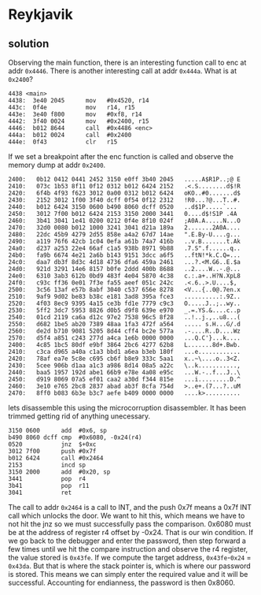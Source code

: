 # Reykjavik

## solution

Observing the main function, there is an interesting function call to enc at addr `0x4446`. There is another interesting call at addr `0x444a`. What is at `0x2400`?


```
4438 <main>
4438:  3e40 2045      mov	#0x4520, r14
443c:  0f4e           mov	r14, r15
443e:  3e40 f800      mov	#0xf8, r14
4442:  3f40 0024      mov	#0x2400, r15
4446:  b012 8644      call	#0x4486 <enc>
444a:  b012 0024      call	#0x2400
444e:  0f43           clr	r15
```


If we set a breakpoint after the enc function is called and observe the memory dump at addr `0x2400`.


```
2400:   0b12 0412 0441 2452 3150 e0ff 3b40 2045   .....A$R1P..;@ E
2410:   073c 1b53 8f11 0f12 0312 b012 6424 2152   .<.S........d$!R
2420:   6f4b 4f93 f623 3012 0a00 0312 b012 6424   oKO..#0.......d$
2430:   2152 3012 1f00 3f40 dcff 0f54 0f12 2312   !R0...?@...T..#.
2440:   b012 6424 3150 0600 b490 8060 dcff 0520   ..d$1P.....`... 
2450:   3012 7f00 b012 6424 2153 3150 2000 3441   0....d$!S1P .4A
2460:   3b41 3041 1e41 0200 0212 0f4e 8f10 024f   ;A0A.A.....N...O
2470:   32d0 0080 b012 1000 3241 3041 d21a 189a   2.......2A0A....
2480:   22dc 45b9 4279 2d55 858e a4a2 67d7 14ae   ".E.By-U....g...
2490:   a119 76f6 42cb 1c04 0efa a61b 74a7 416b   ..v.B.......t.Ak
24a0:   d237 a253 22e4 66af c1a5 938b 8971 9b88   .7.S".f......q..
24b0:   fa9b 6674 4e21 2a6b b143 9151 3dcc a6f5   ..ftN!*k.C.Q=...
24c0:   daa7 db3f 8d3c 4d18 4736 dfa6 459a 2461   ...?.<M.G6..E.$a
24d0:   921d 3291 14e6 8157 b0fe 2ddd 400b 8688   ..2....W..-.@...
24e0:   6310 3ab3 612b 0bd9 483f 4e04 5870 4c38   c.:.a+..H?N.XpL8
24f0:   c93c ff36 0e01 7f3e fa55 aeef 051c 242c   .<.6..>.U....$,
2500:   3c56 13af e57b 8abf 3040 c537 656e 8278   <V...{..0@.7en.x
2510:   9af9 9d02 be83 b38c e181 3ad8 395a fce3   ..........:.9Z..
2520:   4f03 8ec9 9395 4a15 ce3b fd1e 7779 c9c3   O.....J..;..wy..
2530:   5ff2 3dc7 5953 8826 d0b5 d9f8 639e e970   _.=.YS.&....c..p
2540:   01cd 2119 ca6a d12c 97e2 7538 96c5 8f28   ..!..j.,..u8...(
2550:   d682 1be5 ab20 7389 48aa 1fa3 472f a564   ..... s.H...G/.d
2560:   de2d b710 9081 5205 8d44 cff4 bc2e 577a   .-....R..D....Wz
2570:   d5f4 a851 c243 277d a4ca 1e6b 0000 0000   ...Q.C'}...k....
2400:   4c85 1bc5 80df e9bf 3864 2bc6 4277 62b8   L.......8d+.Bwb.
2410:   c3ca d965 a40a c1a3 bbd1 a6ea b3eb 180f   ...e............
2420:   78af ea7e 5c8e c695 cb6f b8e9 333c 5aa1   x..~\....o..3<Z.
2430:   5cee 906b d1aa a1c3 a986 8d14 08a5 a22c   \..k...........,
2440:   baa5 1957 192d abe1 66b9 e78e 4a08 e95c   ...W.-..f...J..\
2450:   d919 8069 07a5 ef01 caa2 a30d f344 815e   ...i.........D.^
2460:   3e10 e765 2bc8 2837 abad ab3f 8cfa 754d   >..e+.(7...?..uM
2470:   8ff0 b083 6b3e b3c7 aefe b409 0000 0000   ....k>..........
```


lets disassemble this using the microcorruption disassembler. It has been trimmed getting rid of anything unecessary.


```
3150 0600      add	#0x6, sp
b490 8060 dcff cmp	#0x6080, -0x24(r4)
0520           jnz	$+0xc
3012 7f00      push	#0x7f
b012 6424      call	#0x2464
2153           incd	sp
3150 2000      add	#0x20, sp
3441           pop	r4
3b41           pop	r11
3041           ret
```


The call to addr `0x2464` is a call to INT, and the push 0x7f means a 0x7f INT call which unlocks the door. We want to hit this, which means we have to not hit the jnz so we must successfully pass the comparison. 0x6080 must be at the address of register r4 offset by -0x24. That is our win condition. If we go back to the debugger and enter the password, then step forward a few times until we hit the compare instruction and observe the r4 register, the value stored is `0x43fe`. If we compute the target address, `0x43fe`-`0x24` = `0x43da`. But that is where the stack pointer is, which is where our password is stored. This means we can simply enter the required value and it will be successful. Accounting for endianness, the password is then 0x8060.
